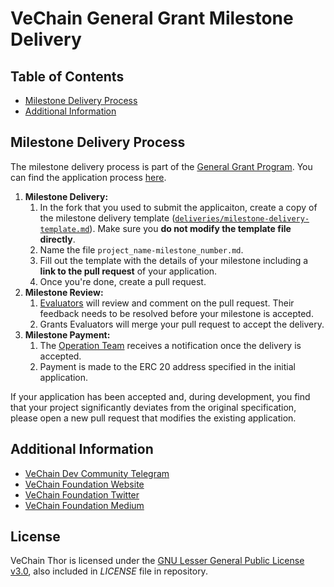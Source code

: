 # VeChain General Grant Milestone Delivery

## Table of Contents

- [Milestone Delivery Process](#milestone-delivery-process)
- [Additional Information](#additional-information)

## Milestone Delivery Process

The milestone delivery process is part of the [General Grant Program](../README.md). You can find the application process [here](../README.md#process).  

1. **Milestone Delivery:**
   1. In the fork that you used to submit the applicaiton, create a copy of the milestone delivery template ([`deliveries/milestone-delivery-template.md`](deliveries/milestone-delivery-template.md)). Make sure you **do not modify the template file directly**.
   2. Name the file `project_name-milestone_number.md`.
   3. Fill out the template with the details of your milestone including a **link to the pull request** of your application.
   4. Once you're done, create a pull request.
2. **Milestone Review:**
   1. [Evaluators](../README.md#vechain-grant-evaluators) will review and comment on the pull request. Their feedback needs to be resolved before your milestone is accepted.
   2. Grants Evaluators will merge your pull request to accept the delivery.
3. **Milestone Payment:**
   1. The [Operation Team](../README.md#vechain-operation-team) receives a notification once the delivery is accepted.
   2. Payment is made to the ERC 20 address specified in the initial application. 

If your application has been accepted and, during development, you find that your project significantly deviates from the original specification, please open a new pull request that modifies the existing application.

## Additional Information

- [VeChain Dev Community Telegram](https://t.me/VeChainDevCommunity)
- [VeChain Foundation Website](https://vechain.org)
- [VeChain Foundation Twitter](https://twitter.com/vechainofficial)
- [VeChain Foundation Medium](https://vechainofficial.medium.com/)


## License <!-- omit in toc -->

VeChain Thor is licensed under the
[GNU Lesser General Public License v3.0](https://www.gnu.org/licenses/lgpl-3.0.html), also included in *LICENSE* file in repository.
